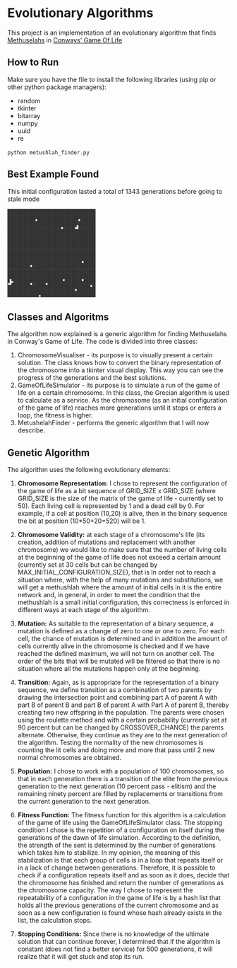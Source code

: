 # Evolutionary Algorithms
This project is an implementation of an evolutionary algorithm that finds <a href="https://conwaylife.com/wiki/Methuselah">Methuselahs</a> in <a href="https://en.wikipedia.org/wiki/Conway%27s_Game_of_Life">Conways' Game Of Life</a>

## How to Run

Make sure you have the file to install the following libraries (using pip or other python package managers):
- random
- tkinter
- bitarray 
- numpy
- uuid
- re


`` python metushlah_finder.py ``

## Best Example Found
This initial configuration lasted a total of 1343 generations before going to stale mode

<img src="1343.png" alt="1343 Generations Long" height=200 width=200>

## Classes and Algoritms
The algorithm now explained is a generic algorithm for finding Methuselahs in Conway's Game of Life.
The code is divided into three classes:
1. ChromosomeVisualiser - its purpose is to visually present a certain solution. The class knows how to convert the binary representation of the chromosome into a tkinter visual display. This way you can see the progress of the generations and the best solutions.
2. GameOfLifeSimulator - its purpose is to simulate a run of the game of life on a certain chromosome. In this class, the Grecian algorithm is used to calculate as a service. As the chromosome (as an initial configuration of the game of life) reaches more generations until it stops or enters a loop, the fitness is higher.
3. MetushelahFinder - performs the generic algorithm that I will now describe.


## Genetic Algorithm
The algorithm uses the following evolutionary elements:
1. **Chromosome Representation:** I chose to represent the configuration of the game of life as a bit sequence of GRID_SIZE x GRID_SIZE (where GRID_SIZE is the size of the matrix of the game of life - currently set to 50). Each living cell is represented by 1 and a dead cell by 0. For example, if a cell at position (10,20) is alive, then in the binary sequence the bit at position (10*50+20=520) will be 1.

2. **Chromosome Validity:** at each stage of a chromosome's life (its creation, addition of mutations and replacement with another chromosome) we would like to make sure that the number of living cells at the beginning of the game of life does not exceed a certain amount (currently set at 30 cells but can be changed by MAX_INITIAL_CONFIGURATION_SIZE), that is In order not to reach a situation where, with the help of many mutations and substitutions, we will get a methushlah where the amount of initial cells in it is the entire network and, in general, in order to meet the condition that the methushlah is a small initial configuration, this correctness is enforced in different ways at each stage of the algorithm.

3. **Mutation:** As suitable to the representation of a binary sequence, a mutation is defined as a change of zero to one or one to zero. For each cell, the chance of mutation is determined and in addition the amount of cells currently alive in the chromosome is checked and if we have reached the defined maximum, we will not turn on another cell. The order of the bits that will be mutated will be filtered so that there is no situation where all the mutations happen only at the beginning.

4. **Transition:** Again, as is appropriate for the representation of a binary sequence, we define transition as a combination of two parents by drawing the intersection point and combining part A of parent A with part B of parent B and part B of parent A with Part A of parent B, thereby creating two new offspring in the population. The parents were chosen using the roulette method and with a certain probability (currently set at 90 percent but can be changed by CROSSOVER_CHANCE) the parents alternate. Otherwise, they continue as they are to the next generation of the algorithm. Testing the normality of the new chromosomes is counting the lit cells and doing more and more that pass until 2 new normal chromosomes are obtained.

5. **Population:** I chose to work with a population of 100 chromosomes, so that in each generation there is a transition of the elite from the previous generation to the next generation (10 percent pass - elitism) and the remaining ninety percent are filled by replacements or transitions from the current generation to the next generation.

6. **Fitness Function:** The fitness function for this algorithm is a calculation of the game of life using the GameOfLifeSimulator class. The stopping condition I chose is the repetition of a configuration on itself during the generations of the dawn of life simulation. According to the definition, the strength of the sent is determined by the number of generations which takes him to stabilize. In my opinion, the meaning of this stabilization is that each group of cells is in a loop that repeats itself or in a lack of change between generations. Therefore, it is possible to check if a configuration repeats itself and as soon as it does, decide that the chromosome has finished and return the number of generations as the chromosome capacity.
The way I chose to represent the repeatability of a configuration in the game of life is by a hash list that holds all the previous generations of the current chromosome and as soon as a new configuration is found whose hash already exists in the list, the calculation stops.

7. **Stopping Conditions:** Since there is no knowledge of the ultimate solution that can continue forever, I determined that if the algorithm is constant (does not find a better service) for 500 generations, it will realize that it will get stuck and stop its run.